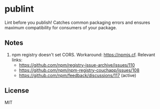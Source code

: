 # publint

Lint before you publish! Catches common packaging errors and ensures maximum compatibility for consumers of your package.

## Notes

1. npm registry doesn't set CORS. Workaround: https://npmjs.cf. Relevant links:
   - https://github.com/npm/registry-issue-archive/issues/110
   - https://github.com/npm/npm-registry-couchapp/issues/108
   - https://github.com/npm/feedback/discussions/117 (active)

## License

MIT
